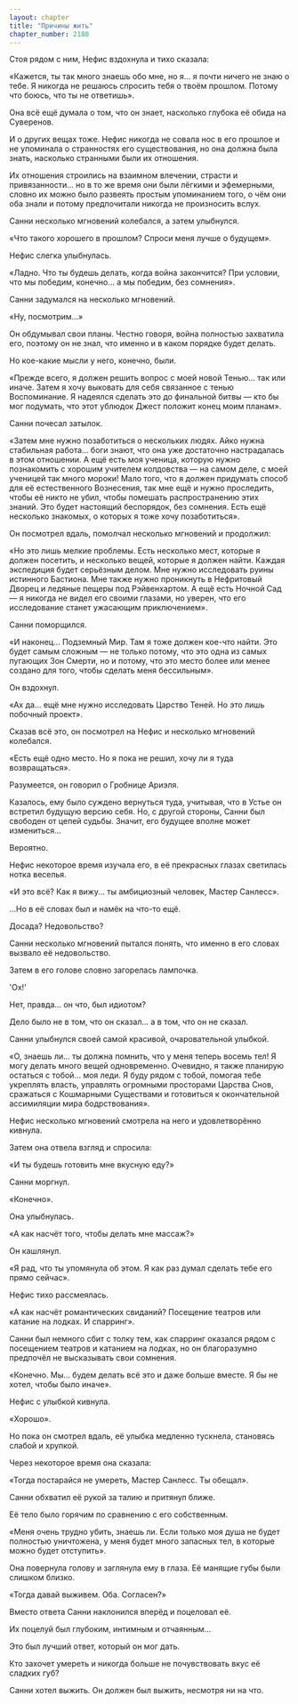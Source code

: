 ```yaml
---
layout: chapter
title: "Причины жить"
chapter_number: 2180
---
```




Стоя рядом с ним, Нефис вздохнула и тихо сказала:

«Кажется, ты так много знаешь обо мне, но я... я почти ничего не знаю о тебе. Я никогда не решаюсь спросить тебя о твоём прошлом. Потому что боюсь, что ты не ответишь».

Она всё ещё думала о том, что он знает, насколько глубока её обида на Суверенов.

И о других вещах тоже. Нефис никогда не совала нос в его прошлое и не упоминала о странностях его существования, но она должна была знать, насколько странными были их отношения.

Их отношения строились на взаимном влечении, страсти и привязанности... но в то же время они были лёгкими и эфемерными, словно их можно было развеять простым упоминанием того, о чём они оба знали и потому предпочитали никогда не произносить вслух.

Санни несколько мгновений колебался, а затем улыбнулся.

«Что такого хорошего в прошлом? Спроси меня лучше о будущем».

Нефис слегка улыбнулась.

«Ладно. Что ты будешь делать, когда война закончится? При условии, что мы победим, конечно... а мы победим, без сомнения».

Санни задумался на несколько мгновений.

«Ну, посмотрим...»

Он обдумывал свои планы. Честно говоря, война полностью захватила его, поэтому он не знал, что именно и в каком порядке будет делать.

Но кое-какие мысли у него, конечно, были.

«Прежде всего, я должен решить вопрос с моей новой Тенью... так или иначе. Затем я хочу выковать для себя связанное с тенью Воспоминание. Я надеялся сделать это до финальной битвы — кто бы мог подумать, что этот ублюдок Джест положит конец моим планам».

Санни почесал затылок.

«Затем мне нужно позаботиться о нескольких людях. Айко нужна стабильная работа... боги знают, что она уже достаточно настрадалась в этом отношении. А ещё есть моя ученица, которую нужно познакомить с хорошим учителем колдовства — на самом деле, с моей ученицей так много мороки! Мало того, что я должен придумать способ для её естественного Вознесения, так мне ещё и нужно проследить, чтобы её никто не убил, чтобы помешать распространению этих знаний. Это будет настоящий беспорядок, без сомнения. Есть ещё несколько знакомых, о которых я тоже хочу позаботиться».

Он посмотрел вдаль, помолчал несколько мгновений и продолжил:

«Но это лишь мелкие проблемы. Есть несколько мест, которые я должен посетить, и несколько вещей, которые я должен найти. Каждая экспедиция будет серьёзным делом. Мне нужно исследовать руины истинного Бастиона. Мне также нужно проникнуть в Нефритовый Дворец и ледяные пещеры под Рэйвенхартом. А ещё есть Ночной Сад — я никогда не видел его своими глазами, но уверен, что его исследование станет ужасающим приключением».

Санни поморщился.

«И наконец... Подземный Мир. Там я тоже должен кое-что найти. Это будет самым сложным — не только потому, что это одна из самых пугающих Зон Смерти, но и потому, что это место более или менее создано для того, чтобы сделать меня бессильным».

Он вздохнул.

«Ах да... ещё мне нужно исследовать Царство Теней. Но это лишь побочный проект».

Сказав всё это, он посмотрел на Нефис и несколько мгновений колебался.

«Есть ещё одно место. Но я пока не решил, хочу ли я туда возвращаться».

Разумеется, он говорил о Гробнице Ариэля.

Казалось, ему было суждено вернуться туда, учитывая, что в Устье он встретил будущую версию себя. Но, с другой стороны, Санни был свободен от цепей судьбы. Значит, его будущее вполне может измениться...

Вероятно.

Нефис некоторое время изучала его, в её прекрасных глазах светилась нотка веселья.

«И это всё? Как я вижу... ты амбициозный человек, Мастер Санлесс».

...Но в её словах был и намёк на что-то ещё.

Досада? Недовольство?

Санни несколько мгновений пытался понять, что именно в его словах вызвало её недовольство.

Затем в его голове словно загорелась лампочка.

'Ох!'

Нет, правда... он что, был идиотом?

Дело было не в том, что он сказал... а в том, что он не сказал.

Санни улыбнулся своей самой красивой, очаровательной улыбкой.

«О, знаешь ли... ты должна помнить, что у меня теперь восемь тел! Я могу делать много вещей одновременно. Очевидно, я также планирую остаться с тобой... моя леди. Я буду рядом с тобой, помогая тебе укреплять власть, управлять огромными просторами Царства Снов, сражаться с Кошмарными Существами и готовиться к окончательной ассимиляции мира бодрствования».

Нефис несколько мгновений смотрела на него и удовлетворённо кивнула.

Затем она отвела взгляд и спросила:

«И ты будешь готовить мне вкусную еду?»

Санни моргнул.

«Конечно».

Она улыбнулась.

«А как насчёт того, чтобы делать мне массаж?»

Он кашлянул.

«Я рад, что ты упомянула об этом. Я как раз думал сделать тебе его прямо сейчас».

Нефис тихо рассмеялась.

«А как насчёт романтических свиданий? Посещение театров или катание на лодках. И спарринг».

Санни был немного сбит с толку тем, как спарринг оказался рядом с посещением театров и катанием на лодках, но он благоразумно предпочёл не высказывать свои сомнения.

«Конечно. Мы... будем делать всё это и даже больше вместе. Я бы не хотел, чтобы было иначе».

Нефис с улыбкой кивнула.

«Хорошо».

Но пока он смотрел вдаль, её улыбка медленно тускнела, становясь слабой и хрупкой.

Через некоторое время она сказала:

«Тогда постарайся не умереть, Мастер Санлесс. Ты обещал».

Санни обхватил её рукой за талию и притянул ближе.

Её тело было горячим по сравнению с его собственным.

«Меня очень трудно убить, знаешь ли. Если только моя душа не будет полностью уничтожена, у меня будет много запасных тел, в которые можно будет отступить».

Она повернула голову и заглянула ему в глаза. Её манящие губы были слишком близко.

«Тогда давай выживем. Оба. Согласен?»

Вместо ответа Санни наклонился вперёд и поцеловал её.

Их поцелуй был глубоким, интимным и отчаянным...

Это был лучший ответ, который он мог дать.

Кто захочет умереть и никогда больше не почувствовать вкус её сладких губ?

Санни хотел выжить. Он должен был выжить, несмотря ни на что.

